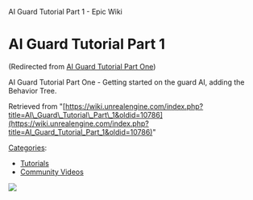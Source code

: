 AI Guard Tutorial Part 1 - Epic Wiki                     

AI Guard Tutorial Part 1
========================

(Redirected from [AI Guard Tutorial Part One](/index.php?title=AI_Guard_Tutorial_Part_One&redirect=no "AI Guard Tutorial Part One"))

AI Guard Tutorial Part One - Getting started on the guard AI, adding the Behavior Tree.

Retrieved from "[https://wiki.unrealengine.com/index.php?title=AI\_Guard\_Tutorial\_Part\_1&oldid=10786](https://wiki.unrealengine.com/index.php?title=AI_Guard_Tutorial_Part_1&oldid=10786)"

[Categories](/Special:Categories "Special:Categories"):

*   [Tutorials](/Category:Tutorials "Category:Tutorials")
*   [Community Videos](/Category:Community_Videos "Category:Community Videos")

  ![](https://tracking.unrealengine.com/track.png)